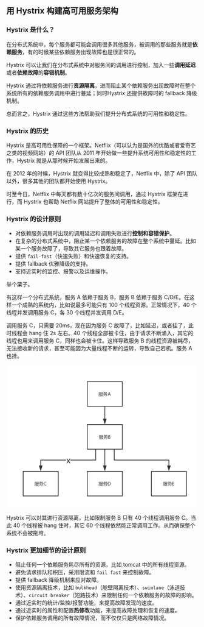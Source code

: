 ## 用 Hystrix 构建高可用服务架构

### Hystrix 是什么？
在分布式系统中，每个服务都可能会调用很多其他服务，被调用的那些服务就是**依赖服务**，有的时候某些依赖服务出现故障也是很正常的。

Hystrix 可以让我们在分布式系统中对服务间的调用进行控制，加入一些**调用延迟**或者**依赖故障**的**容错机制**。

Hystrix 通过将依赖服务进行**资源隔离**，进而阻止某个依赖服务出现故障时在整个系统所有的依赖服务调用中进行蔓延；同时Hystrix 还提供故障时的 fallback 降级机制。

总而言之，Hystrix 通过这些方法帮助我们提升分布式系统的可用性和稳定性。

### Hystrix 的历史
Hystrix 是高可用性保障的一个框架。Netflix（可以认为是国外的优酷或者爱奇艺之类的视频网站）的 API 团队从 2011 年开始做一些提升系统可用性和稳定性的工作，Hystrix 就是从那时候开始发展出来的。

在 2012 年的时候，Hystrix 就变得比较成熟和稳定了，Netflix 中，除了 API 团队以外，很多其他的团队都开始使用 Hystrix。

时至今日，Netflix 中每天都有数十亿次的服务间调用，通过 Hystrix 框架在进行，而 Hystrix 也帮助 Netflix 网站提升了整体的可用性和稳定性。

### Hystrix 的设计原则
- 对依赖服务调用时出现的调用延迟和调用失败进行**控制和容错保护**。
- 在复杂的分布式系统中，阻止某一个依赖服务的故障在整个系统中蔓延。比如某一个服务故障了，导致其它服务也跟着故障。
- 提供 `fail-fast`（快速失败）和快速恢复的支持。
- 提供 fallback 优雅降级的支持。
- 支持近实时的监控、报警以及运维操作。


举个栗子。

有这样一个分布式系统，服务 A 依赖于服务 B，服务 B 依赖于服务 C/D/E。在这样一个成熟的系统内，比如说最多可能只有 100 个线程资源。正常情况下，40 个线程并发调用服务 C，各 30 个线程并发调用 D/E。

调用服务 C，只需要 20ms，现在因为服务 C 故障了，比如延迟，或者挂了，此时线程会 hang 住 2s 左右。40 个线程全部被卡住，由于请求不断涌入，其它的线程也用来调用服务 C，同样也会被卡住。这样导致服务 B 的线程资源被耗尽，无法接收新的请求，甚至可能因为大量线程不断的运转，导致自己宕机。服务 A 也挂。

![service-invoke-road](/img/service-invoke-road.png)

Hystrix 可以对其进行资源隔离，比如限制服务 B 只有 40 个线程调用服务 C。当此 40 个线程被 hang 住时，其它 60 个线程依然能正常调用工作。从而确保整个系统不会被拖垮。


### Hystrix 更加细节的设计原则
- 阻止任何一个依赖服务耗尽所有的资源，比如 tomcat 中的所有线程资源。
- 避免请求排队和积压，采用限流和 `fail fast` 来控制故障。
- 提供 fallback 降级机制来应对故障。
- 使用资源隔离技术，比如 `bulkhead`（舱壁隔离技术）、`swimlane`（泳道技术）、`circuit breaker`（短路技术）来限制任何一个依赖服务的故障的影响。
- 通过近实时的统计/监控/报警功能，来提高故障发现的速度。
- 通过近实时的属性和配置**热修改**功能，来提高故障处理和恢复的速度。
- 保护依赖服务调用的所有故障情况，而不仅仅只是网络故障情况。